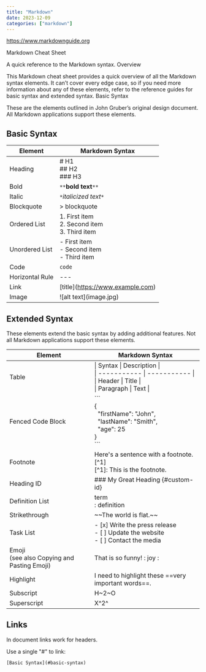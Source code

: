 ```yaml
---
title: "Markdown"
date: 2023-12-09
categories: ["markdown"]
---
```



<https://www.markdownguide.org>

Markdown Cheat Sheet

A quick reference to the Markdown syntax.
Overview

This Markdown cheat sheet provides a quick overview of all the Markdown syntax elements. It can’t cover every edge case, so if you need more information about any of these elements, refer to the reference guides for basic syntax and extended syntax.
Basic Syntax

These are the elements outlined in John Gruber’s original design document. All Markdown applications support these elements.

## Basic Syntax

| Element | Markdown Syntax |
| ----------- | ----------- |
| Heading |# H1 <br> ## H2 <br> ### H3|
|Bold | `**`**bold text**`**`|
|Italic | `*`*italicized text*`*`|
|Blockquote | > blockquote|
|Ordered List | 1. First item <br> 2. Second item <br> 3. Third item|
|Unordered List | - First item <br> - Second item <br> - Third item|
|Code | `code`|
|Horizontal Rule | --- |
|Link | \[title](<https://www.example.com>) |
|Image | !\[alt text](image.jpg) |

## Extended Syntax

These elements extend the basic syntax by adding additional features. Not all Markdown applications support these elements.

|Element | Markdown Syntax |
| ---------- | ----------- |
|Table  | &#124; Syntax &#124; Description &#124; <br> &#124; ----------- &#124;  ----------- &#124; <br> &#124; Header &#124; Title &#124; <br> &#124; Paragraph &#124; Text &#124; |
|Fenced Code Block |  \`\`\` <br> { <br> &nbsp; "firstName": "John", <br> &nbsp; "lastName": "Smith", <br> &nbsp; "age": 25 <br> } <br> \`\`\` |
|Footnote | Here's a sentence with a footnote. [^1] <br> [^1]: This is the footnote.|
|Heading ID | ### My Great Heading {#custom-id}|
|Definition List | term <br>: definition|
|Strikethrough | \~~The world is flat.\~~|
|Task List | - [x] Write the press release <br> - [ ] Update the website <br> - [ ] Contact the media|
|Emoji <br> (see also Copying and Pasting Emoji) | That is so funny! &#58; joy &#58;|
|Highlight | I need to highlight these ==very important words==.
|Subscript | H~2~O|
|Superscript | X^2^|

## Links

In document links work for headers.

Use a single "#" to link:

```console
[Basic Syntax](#basic-syntax)
```
